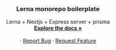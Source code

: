 <h3 align="center">Lerna monorepo boilerplate</h3>

  <p align="center">
    Lerna + Nextjs + Express server + prisma
    <br />
    <a href="https://github.com/amjadbouhouch/monorepo-boilerplate"><strong>Explore the docs »</strong></a>
    <br />
    <br />
    <!-- <a href="https://github.com/amjadbouhouch/monorepo-boilerplate">View Demo</a> -->
    ·
    <a href="https://github.com/amjadbouhouch/monorepo-boilerplate/issues">Report Bug</a>
    ·
    <a href="https://github.com/amjadbouhouch/monorepo-boilerplate/issues">Request Feature</a>
  </p>
</div>
